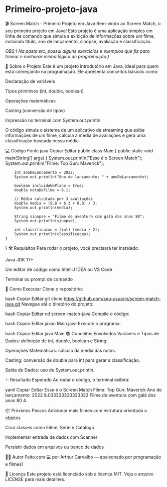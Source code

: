 # Primeiro-projeto-java

🎬 Screen Match - Primeiro Projeto em Java
Bem-vindo ao Screen Match, o seu primeiro projeto em Java! Este projeto é uma aplicação simples em linha de comando que simula a exibição de informações sobre um filme, incluindo título, ano de lançamento, sinopse, avaliação e classificação.


*OBS:( Na pasta src, possui alguns exercicios e exemplos que fiz para treinar e melhorar minha lógica de programação.)*

📌 Sobre o Projeto
Este é um projeto introdutório em Java, ideal para quem está começando na programação. Ele apresenta conceitos básicos como:

Declaração de variáveis

Tipos primitivos (int, double, boolean)

Operações matemáticas

Casting (conversão de tipos)

Impressão no terminal com System.out.println

O código simula o sistema de um aplicativo de streaming que exibe informações de um filme, calcula a média de avaliações e gera uma classificação baseada nessa média.

💻 Código Fonte
java
Copiar
Editar
public class Main {
    public static void main(String[] args) {
        System.out.println("Esse é o Screen Match");
        System.out.println("Filme: Top Gun: Maverick");

        int anoDeLancamento = 2022;
        System.out.println("Ano de lançamento: " + anoDeLancamento);
        
        boolean incluidoNoPlano = true;
        double notaDoFilme = 8.1;

        // Média calculada por 3 avaliações
        double media = (9.8 + 6.3 + 8.0) / 3;
        System.out.println(media);

        String sinopse = "Filme de aventura com galã dos anos 80";
        System.out.println(sinopse);

        int classificacao = (int) (media / 2);
        System.out.println(classificacao);
    }
}
🛠️ Requisitos
Para rodar o projeto, você precisará ter instalado:

Java JDK 17+

Um editor de código como IntelliJ IDEA ou VS Code

Terminal ou prompt de comando

🚀 Como Executar
Clone o repositório:

bash
Copiar
Editar
git clone https://github.com/seu-usuario/screen-match-java.git
Navegue até o diretório do projeto:

bash
Copiar
Editar
cd screen-match-java
Compile o código:

bash
Copiar
Editar
javac Main.java
Execute o programa:

bash
Copiar
Editar
java Main
📚 Conceitos Envolvidos
Variáveis e Tipos de Dados: definição de int, double, boolean e String.

Operações Matemáticas: cálculo da média das notas.

Casting: conversão de double para int para gerar a classificação.

Saída de Dados: uso de System.out.println.

✨ Resultado Esperado
Ao rodar o código, o terminal exibirá:

yaml
Copiar
Editar
Esse é o Screen Match
Filme: Top Gun: Maverick
Ano de lançamento: 2022
8.033333333333333
Filme de aventura com galã dos anos 80
4

📦 Próximos Passos
Adicionar mais filmes com estrutura orientada a objetos

Criar classes como Filme, Serie e Catalogo

Implementar entrada de dados com Scanner

Persistir dados em arquivos ou banco de dados

🧑‍💻 Autor
Feito com 💻 por Arthur Carvalho — apaixonado por programação e filmes!

📄 Licença
Este projeto está licenciado sob a licença MIT. Veja o arquivo LICENSE para mais detalhes.
